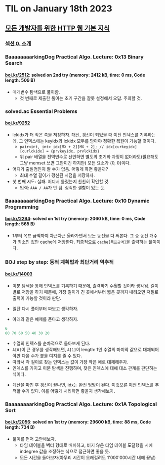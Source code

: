 # **TIL on January 18th 2023**
## [모든 개발자를 위한 HTTP 웹 기본 지식](https://inf.run/McVb)
### [섹션 0. 소개](../../../Computer%20Science/http/ch-00-01-18-2023.md)

### BaaaaaaaarkingDog Practical Algo. Lecture: 0x13 Binary Search
#### [boj.kr/2512](../../../Problem%20Solving/boj/Binary%20search/2512-01-18-2023.cpp): solved on 2nd try (memory: 2412 kB, time: 0 ms, Code length: 509 B)
* 매개변수 탐색으로 풀이함.
  - 첫 번째로 제출한 풀이는 초기 구간을 잘못 설정해서 오답. 주의할 것.


### solved.ac Essential Problems
#### [boj.kr/9252](../../../Problem%20Solving/boj/solvedac/9252-01-09-2023.cpp)
* lckidx가 더 작은 쪽을 저장하자. 대신, 갱신이 되었을 때 이전 인덱스를 기록하는데, 그 인덱스에는 keyidx와 lckidx 모두를 담아야 정확한 복원이 가능할 것이다.
  - `pair<int, int> idx[MX + 2][MX + 2]; // idx[curkeyidx][curlckidx] = {prvkeyidx, prvlckidx}`
  - 위 pair 배열을 전역변수로 선언하면 별도의 초기화 과정이 없더라도(필요해도 그냥 memset 쓰면 그만이긴 하지만) 모든 요소가 {0, 0}이다.
* 어디가 출발점인지 알 수가 없음. 어떻게 하면 좋을까?
  - 최대 수열 길이가 갱신된 시점을 저장하자.
* 첫 번째 시도: 실패. 어디서 틀렸는지 찬찬히 확인할 것.
  - 입력: `AAA / AA`가 안 됨. 심각한 결함이 있는 듯.


### BaaaaaaaarkingDog Practical Algo. Lecture: 0x10 Dynamic Programming
#### [boj.kr/2294](../../../Problem%20Solving/boj/Dynamic%20programming/2294-01-18-2023.cpp): solved on 1st try (memory: 2060 kB, time: 0 ms, Code length: 565 B)
* 1부터 목표 금액까지 차근차근 올라가면서 모든 동전을 다 써본다. 그 중 동전 개수가 최소인 값만 cache에 저장한다. 최종적으로 `cache[목표금액]`을 출력하는 풀이이다.


### BOJ step by step: 동적 계획법과 최단거리 역추적
#### [boj.kr/14003](../../../Problem%20Solving/boj/Dynamic%20programming/14003-01-18-2023.cpp)
* 이분 탐색을 통해 인덱스를 기록하기 때문에, 출력하기 수월할 것이라 생각됨. 길이 별로 저장을 하기 때문에, 가장 길이가 긴 곳에서부터 짧은 곳까지 내려오면 저절로 출력이 가능할 것이라 판단.
* 일단 다시 풀이부터 짜보고 생각하자.

* 아래와 같은 예제를 푼다고 생각하자.

```cpp
6
80 70 60 50 40 30 20
```

  - 수열의 인덱스를 순차적으로 돌아보게 된다.
  - `A[0]`이 큰 경우를 생각해보면, `A[1]`이 length: 1인 수열의 마지막 값으로 대체되어야만 다음 수가 붙을 여지를 줄 수 있다.
  - 따라서 각 길이로 찾는 인덱스는 값이 가장 작은 애로 대체해주자.
  - 인덱스를 가지고 이분 탐색을 진행하며, 찾은 인덱스에 대해 대소 관계를 판단하는 식이다.

* 계산을 마친 후 갱신이 끝나면, idx는 완전 엉망이 된다. 이것으론 이전 인덱스를 추적할 수가 없다. 이를 어떻게 처리하면 좋을지 생각해보자.

### BaaaaaaaarkingDog Practical Algo. Lecture: 0x1A Topological Sort
#### [boj.kr/2056](../../../Problem%20Solving/boj/Topological%20sorting/2056-01-18-2023.cpp): solved on 1st try (memory: 29600 kB, time: 88 ms, Code length: 734 B)
* 풀이를 먼저 고안해보자.
  - 타임 테이블을 벡터 형태로 배치하고, 비지 않은 타임 테이블 도달했을 시에 indegree 값을 조정하는 식으로 접근하면 좋을 듯.
  - 모든 시간을 돌아보자(아무리 시간이 오래걸려도 1'000'000시간 내에 끝남)
